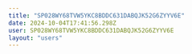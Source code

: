```yaml
---
title: "SP028WY68TVW5YKC8BDDC631DABQJK52G6ZYYV6E"
date: 2024-10-04T17:41:56.298Z
user: SP028WY68TVW5YKC8BDDC631DABQJK52G6ZYYV6E
layout: "users"
---
```

    